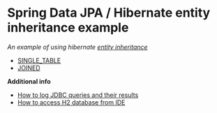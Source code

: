# Spring Data JPA / Hibernate entity inheritance example 

_An example of using hibernate [entity inheritance][1]_

- [SINGLE_TABLE](tree/InheritanceType.SINGLE_TABLE)
- [JOINED](tree/InheritanceType.JOINED)

**Additional info**

- [How to log JDBC queries and their results][2]
- [How to access H2 database from IDE][3]

[1]: https://docs.jboss.org/hibernate/orm/current/userguide/html_single/Hibernate_User_Guide.html#entity-inheritance
[2]: https://stackoverflow.com/a/45346996
[3]: https://stackoverflow.com/a/43276769